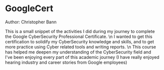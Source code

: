 # GoogleCert
Author: Christopher Bann

This is a small snippet of the activities I did during my journey to complete the Google CyberSecurity Professional Certificate. \n
I wanted to get this certification to solidify my CyberSecurity knowledge and skills, and to get more practice using Cyber related tools and writing reports. \n
This course has helped me deepen my understanding of the CyberSecurity field and I've been enjoying every part of this academic journey (I have really enjoyed hearing industry and career stories from Google employees)
